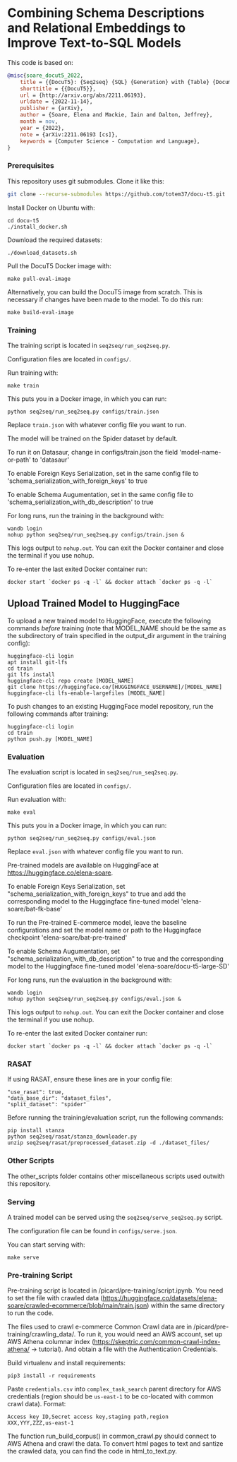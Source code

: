 
# Combining Schema Descriptions and Relational Embeddings to Improve Text-to-SQL Models

This code is based on:

```bibtex
@misc{soare_docut5_2022,
	title = {{DocuT5}: {Seq2seq} {SQL} {Generation} with {Table} {Documentation}},
	shorttitle = {{DocuT5}},
	url = {http://arxiv.org/abs/2211.06193},
	urldate = {2022-11-14},
	publisher = {arXiv},
	author = {Soare, Elena and Mackie, Iain and Dalton, Jeffrey},
	month = nov,
	year = {2022},
	note = {arXiv:2211.06193 [cs]},
	keywords = {Computer Science - Computation and Language},
}
```

### Prerequisites

This repository uses git submodules. Clone it like this:
```sh
git clone --recurse-submodules https://github.com/totem37/docu-t5.git
```

Install Docker on Ubuntu with:
```
cd docu-t5
./install_docker.sh
```

Download the required datasets:
```
./download_datasets.sh
```

Pull the DocuT5 Docker image with:
```
make pull-eval-image
```

Alternatively, you can build the DocuT5 image from scratch. This is necessary if changes have been made to the model. To do this run:
```
make build-eval-image
```

### Training

The training script is located in `seq2seq/run_seq2seq.py`.

Configuration files are located in `configs/`.

Run training with:
```
make train
```
This puts you in a Docker image, in which you can run:
```
python seq2seq/run_seq2seq.py configs/train.json
```
Replace `train.json` with whatever config file you want to run.

The model will be trained on the Spider dataset by default. 

To run it on Datasaur, change in configs/train.json the field 'model-name-or-path' to 'datasaur'

To enable Foreign Keys Serialization, set in the same config file to 'schema_serialization_with_foreign_keys' to true

To enable Schema Augumentation, set in the same config file to 'schema_serialization_with_db_description' to true

For long runs, run the training in the background with:
```
wandb login
nohup python seq2seq/run_seq2seq.py configs/train.json &
```
This logs output to `nohup.out`. You can exit the Docker container and close the terminal if you use nohup.

To re-enter the last exited Docker container run:
```
docker start `docker ps -q -l` && docker attach `docker ps -q -l`
```

## Upload Trained Model to HuggingFace

To upload a new trained model to HuggingFace, execute the following commands _before_ training (note that MODEL_NAME should be the same as the subdirectory of train specified in the output_dir argument in the training config):
```
huggingface-cli login
apt install git-lfs
cd train
git lfs install
huggingface-cli repo create [MODEL_NAME]
git clone https://huggingface.co/[HUGGINGFACE_USERNAME]/[MODEL_NAME]
huggingface-cli lfs-enable-largefiles [MODEL_NAME]
```

To push changes to an existing HuggingFace model repository, run the following commands after training:
```
huggingface-cli login
cd train
python push.py [MODEL_NAME]
```

### Evaluation

The evaluation script is located in `seq2seq/run_seq2seq.py`.

Configuration files are located in `configs/`.

Run evaluation with:
```
make eval
```
This puts you in a Docker image, in which you can run:
```
python seq2seq/run_seq2seq.py configs/eval.json
```
Replace `eval.json` with whatever config file you want to run.

Pre-trained models are available on HuggingFace at https://huggingface.co/elena-soare.

To enable Foreign Keys Serialization, set "schema_serialization_with_foreign_keys" to true and add the corresponding model to the Huggingface fine-tuned model 'elena-soare/bat-fk-base'

To run the Pre-trained E-commerce model, leave the baseline configurations and set the model name or path to the Huggingface checkpoint 'elena-soare/bat-pre-trained'

To enable Schema Augumentation, set "schema_serialization_with_db_description" to true and the corresponding model to the Huggingface fine-tuned model 'elena-soare/docu-t5-large-SD'

For long runs, run the evaluation in the background with:
```
wandb login
nohup python seq2seq/run_seq2seq.py configs/eval.json &
```
This logs output to `nohup.out`. You can exit the Docker container and close the terminal if you use nohup.

To re-enter the last exited Docker container run:
```
docker start `docker ps -q -l` && docker attach `docker ps -q -l`
```

### RASAT

If using RASAT, ensure these lines are in your config file:
```
"use_rasat": true,
"data_base_dir": "dataset_files",
"split_dataset": "spider"
```

Before running the training/evaluation script, run the following commands:
```
pip install stanza
python seq2seq/rasat/stanza_downloader.py
unzip seq2seq/rasat/preprocessed_dataset.zip -d ./dataset_files/
```

### Other Scripts

The other_scripts folder contains other miscellaneous scripts used outwith this repository.

### Serving

A trained model can be served using the `seq2seq/serve_seq2seq.py` script.

The configuration file can be found in `configs/serve.json`.

You can start serving with:
```
make serve
```

### Pre-training Script
Pre-training script is located in /picard/pre-training/script.ipynb. You need to set the file with crawled data (https://huggingface.co/datasets/elena-soare/crawled-ecommerce/blob/main/train.json) within the same directory to run the code.

The files used to crawl e-commerce Common Crawl data are in /picard/pre-training/crawling_data/. To run it, you would need an AWS account, set up AWS Athena columnar index (https://skeptric.com/common-crawl-index-athena/ -> tutorial). And obtain a file with the Authentication Credentials.

Build virtualenv and install requirements:
```
pip3 install -r requirements 
```
Paste `credentials.csv` into `complex_task_search` parent directory for AWS credentials (region should be `us-east-1` 
to be co-located with common crawl data). Format:
```
Access key ID,Secret access key,staging path,region
XXX,YYY,ZZZ,us-east-1
```

The function run_build_corpus() in common_crawl.py should connect to AWS Athena and crawl the data.
To convert html pages to text and santize the crawled data, you can find the code in html_to_text.py.



